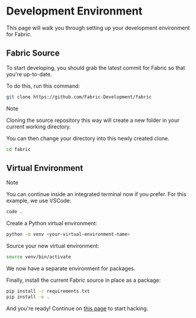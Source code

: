 # Development Environment
This page will walk you through setting up your development environment for Fabric.

## Fabric Source
To start developing, you should grab the latest commit for Fabric so that you're up-to-date.

To do this, run this command:
```bash
git clone https://github.com/Fabric-Development/fabric
```

> [!NOTE]
> Cloning the source repository this way will create a new folder in your current working directory.

You can then change your directory into this newly created clone.
```bash
cd fabric
```

## Virtual Environment
> [!NOTE]
> You can continue inside an integrated terminal now if you prefer. For this example, we use VSCode:
> ```bash
> code .
> ```

Create a Python virtual environment:
```bash
python -m venv <your-virtual-environment-name>
```

Source your new virtual environment:
```bash
source venv/bin/activate
```

We now have a separate environment for packages.

Finally, install the current Fabric source in place as a package:
```bash
pip install -r requirements.txt
pip install -e .
```

And you're ready! Continue on [this page](hacking-guide.md) to start hacking.

